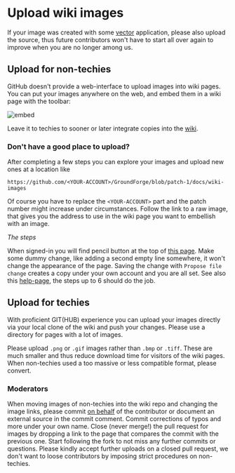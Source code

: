 Upload wiki images
==================

If your image was created with some [vector] application, please also upload the source,
thus future contributors won't have to start all over again to improve when you are no longer among us.

Upload for non-techies
----------------------

GitHub doesn't provide a web-interface to upload images into wiki pages.
You can put your images anywhere on the web, and embed them in a wiki page with the toolbar:

![embed]

Leave it to techies to sooner or later integrate copies into the [wiki](https://github.com/d-bl/GroundForge/wiki).

### Don't have a good place to upload?

After completing a few steps you can explore your images and upload new ones at a location like

    https://github.com/<YOUR-ACCOUNT>/GroundForge/blob/patch-1/docs/wiki-images

Of course you have to replace the `<YOUR-ACCOUNT>` part
and the patch number might increase under circumstances.
Follow the link to a raw image, that gives you the address to use in the
wiki page you want to embellish with an image.

_The steps_

When signed-in you will find pencil button at the top of [this page].
Make some dummy change, like adding a second empty line somewhere, it won't change the appearance of the page.
Saving the change with `Propose file change` creates a copy under your own account and you are all set.
See also this [help-page], the steps up to 6 should do the job.


Upload for techies
------------------

With proficient GIT(HUB) experience you can upload your images directly
via your local clone of the wiki and push your changes.
Please use a directory for pages with a lot of images.

Please upload `.png` or `.gif` images rather than `.bmp` or `.tiff`.
These are much smaller and thus reduce download time for visitors of the wiki pages.
When non-techies used a too massive or less compatible format, please convert.

### Moderators

When moving images of non-techies into the wiki repo and changing the image links,
please commit [on behalf] of the contributor or document an external source in the commit comment.
Commit corrections of typos and more under your own name.
Close (never merge!) the pull request for images by dropping a link to the page that compares the commit with the previous one.
Start following the fork to not miss any further commits or questions.
Please kindly accept further uploads on a closed pull request,
we don't want to loose contributors by imposing strict procedures on non-techies.

[embed]: https://help.github.com/assets/images/help/wiki/wiki_add_image.png
[help-page]: https://help.github.com/articles/editing-files-in-another-user-s-repository/
[vector]: https://en.wikipedia.org/wiki/Vector_graphics#/media/File:VectorBitmapExample.svg
[this page]: https://github.com/d-bl/GroundForge/blob/master/wiki-images/README.md
[on behalf]: https://stackoverflow.com/questions/18750808/difference-between-author-and-committer-in-git
